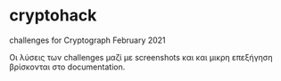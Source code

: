 # cryptohack
challenges for Cryptograph February 2021

Οι λύσεις των challenges μαζί με screenshots και και μικρη επεξήγηση βρίσκονται στο documentation. 
